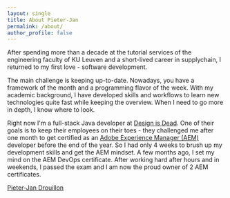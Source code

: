 ```yaml
---
layout: single
title: About Pieter-Jan
permalink: /about/
author_profile: false
---
```

After spending more than a decade at the tutorial services of the engineering faculty of KU Leuven and a short-lived career in supplychain, I returned to my first love - software development.

The main challenge is keeping up-to-date. Nowadays, you have a framework of the month and a programming flavor of the week. With my academic background, I have developed skills and workflows to learn new technologies quite fast while keeping the overview. When I need to go more in depth, I know where to look.

Right now I'm a full-stack Java developer at [Design is Dead](http://www.designisdead.Com). One of their goals is to keep their employees on their toes - they challenged me after one month to get certified as an [Adobe Experience Manager (AEM)](https://www.adobe.io/apis/experiencecloud/aem.html) developer before the end of the year. So I had only 4 weeks to brush up my development skills and get the AEM mindset. A few months ago, I set my mind on the AEM DevOps certificate. After working hard after hours and in weekends, I passed the exam and I am now the proud owner of 2 AEM certificates.

<div class="LI-profile-badge"  data-version="v1" data-size="medium" data-locale="en_US" data-type="horizontal" data-theme="dark" data-vanity="pieterjandrouillon"><a class="LI-simple-link" href='https://be.linkedin.com/in/pieterjandrouillon?trk=profile-badge'>Pieter-Jan Drouillon</a></div>

<script type="text/javascript" src="https://platform.linkedin.com/badges/js/profile.js" async defer></script>
